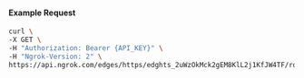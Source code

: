 <!-- Code generated for API Clients. DO NOT EDIT. -->

#### Example Request

```bash
curl \
-X GET \
-H "Authorization: Bearer {API_KEY}" \
-H "Ngrok-Version: 2" \
https://api.ngrok.com/edges/https/edghts_2uWzOkMck2gEM8KlL2j1KfJW4TF/routes/edghtsrt_2uWzOgwdj21Y99WwPJTrC10sPkb
```
